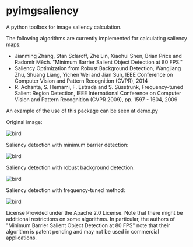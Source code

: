 # pyimgsaliency
A python toolbox for image saliency calculation.


The following algorithms are currently implemented for calculating saliency maps:
- Jianming Zhang, Stan Sclaroff, Zhe Lin, Xiaohui Shen, Brian Price and Radomír Měch. "Minimum Barrier Salient Object Detection at 80 FPS."
- Saliency Optimization from Robust Background Detection, Wangjiang Zhu, Shuang Liang, Yichen Wei and Jian Sun, IEEE Conference on Computer Vision and Pattern Recognition (CVPR), 2014
- R. Achanta, S. Hemami, F. Estrada and S. Süsstrunk, Frequency-tuned Salient Region Detection, IEEE International Conference on Computer Vision and Pattern Recognition (CVPR 2009), pp. 1597 - 1604, 2009

An example of the use of this package can be seen at demo.py

Original image:

![bird](http://imgur.com/kVLfhwy.png "Original image")

Saliency detection with minimum barrier detection:

![bird](http://imgur.com/5Zu7T5V.png "mbd")

Saliency detection with robust background detection:

![bird](http://imgur.com/SgywutJ.png "rbd")

Saliency detection with frequency-tuned method:

![bird](http://imgur.com/t8NeAVi.png "ft")


License
Provided under the Apache 2.0 License. Note that there might be additional restrictions on some algorithms. In particular, the authors of "Minimum Barrier Salient Object Detection at 80 FPS" note that their algorithm is patent pending and may not be used in commercial applications.
